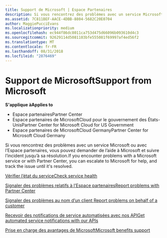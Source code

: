 ```yaml
---
title: Support de Microsoft | Espace Partenaires
description: Si vous rencontrez des problèmes avec un service Microsoft ou avec l’Espace partenaires, vous pouvez demander de l'aide à Microsoft et suivre l'incident jusqu'à sa résolution.
ms.assetid: 7C811BEF-AACE-4DBB-8804-5682C20E0704
author: MaggiePucciEvans
ms.localizationpriority: medium
ms.openlocfilehash: ec944f86dc8011ca753d475d66096b093610d4c3
ms.sourcegitcommit: 92629114d5081103bfe555081f69997af4ed56f2
ms.translationtype: MT
ms.contentlocale: fr-FR
ms.lasthandoff: 08/31/2018
ms.locfileid: "2876469"
---
```

# <a name="support-from-microsoft"></a><span data-ttu-id="a92e0-103">Support de Microsoft</span><span class="sxs-lookup"><span data-stu-id="a92e0-103">Support from Microsoft</span></span>

**<span data-ttu-id="a92e0-104">S'applique à</span><span class="sxs-lookup"><span data-stu-id="a92e0-104">Applies to</span></span>**

-  <span data-ttu-id="a92e0-105">Espace partenaires</span><span class="sxs-lookup"><span data-stu-id="a92e0-105">Partner Center</span></span>
-  <span data-ttu-id="a92e0-106">Espace partenaires de MicrosoftCloud pour le gouvernement des États-Unis</span><span class="sxs-lookup"><span data-stu-id="a92e0-106">Partner Center for Microsoft Cloud for US Government</span></span>
-  <span data-ttu-id="a92e0-107">Espace partenaires de MicrosoftCloud Germany</span><span class="sxs-lookup"><span data-stu-id="a92e0-107">Partner Center for Microsoft Cloud Germany</span></span>

<span data-ttu-id="a92e0-108">Si vous rencontrez des problèmes avec un service Microsoft ou avec l’Espace partenaires, vous pouvez demander de l’aide à Microsoft et suivre l’incident jusqu’à sa résolution.</span><span class="sxs-lookup"><span data-stu-id="a92e0-108">If you encounter problems with a Microsoft service or with Partner Center, you can escalate to Microsoft for help, and track the issue until it's resolved.</span></span>

[<span data-ttu-id="a92e0-109">Vérifier l’état du service</span><span class="sxs-lookup"><span data-stu-id="a92e0-109">Check service health</span></span>](check-service-health.md)

[<span data-ttu-id="a92e0-110">Signaler des problèmes relatifs à l’Espace partenaires</span><span class="sxs-lookup"><span data-stu-id="a92e0-110">Report problems with Partner Center</span></span>](report-problems-with-partner-center.md)

[<span data-ttu-id="a92e0-111">Signaler des problèmes au nom d’un client </span><span class="sxs-lookup"><span data-stu-id="a92e0-111">Report problems on behalf of a customer</span></span>](report-problems-on-behalf-of-a-customer.md)

[<span data-ttu-id="a92e0-112">Recevoir des notifications de service automatisées avec nos API</span><span class="sxs-lookup"><span data-stu-id="a92e0-112">Get automated service notifications with our APIs</span></span>](get-automated-service-notifications-with-our-apis.md)

[<span data-ttu-id="a92e0-113">Prise en charge des avantages de Microsoft</span><span class="sxs-lookup"><span data-stu-id="a92e0-113">Microsoft benefits support</span></span>](https://partner.microsoft.com/support/contact-support)

 

 



